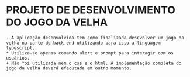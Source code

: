 # PROJETO DE DESENVOLVIMENTO DO JOGO DA VELHA
    - A aplicação desenvolvida tem como finalizada desevolver um jogo da velha na parte do back-end utilizando para isso a linguagem typescript. 
    * Utiliza-se apenas comando alert e prompt para interagir com os usuários.
    + Não foi utilizada nem o css e o html. A implementação completa do jogo da velha deverá efecutada em outro momento.
